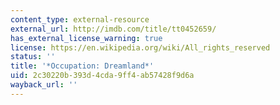 ```yaml
---
content_type: external-resource
external_url: http://imdb.com/title/tt0452659/
has_external_license_warning: true
license: https://en.wikipedia.org/wiki/All_rights_reserved
status: ''
title: '*Occupation: Dreamland*'
uid: 2c30220b-393d-4cda-9ff4-ab57428f9d6a
wayback_url: ''
---
```

